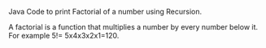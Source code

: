 Java Code to print Factorial of a number using Recursion.


A factorial is a function that multiplies a number by every number below it. For example 5!= 5x4x3x2x1=120.
